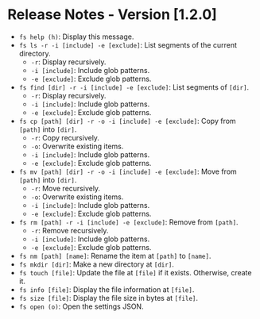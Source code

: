 # Release Notes - Version [1.2.0]

- `fs help (h)`: Display this message.
- `fs ls -r -i [include] -e [exclude]`: List segments of the current directory.
  - `-r`: Display recursively.
  - `-i [include]`: Include glob patterns.
  - `-e [exclude]`: Exclude glob patterns.
- `fs find [dir] -r -i [include] -e [exclude]`: List segments of `[dir]`.
  - `-r`: Display recursively.
  - `-i [include]`: Include glob patterns.
  - `-e [exclude]`: Exclude glob patterns.
- `fs cp [path] [dir] -r -o -i [include] -e [exclude]`: Copy from `[path]` into `[dir]`.
  - `-r`: Copy recursively.
  - `-o`: Overwrite existing items.
  - `-i [include]`: Include glob patterns.
  - `-e [exclude]`: Exclude glob patterns.
- `fs mv [path] [dir] -r -o -i [include] -e [exclude]`: Move from `[path]` into `[dir]`.
  - `-r`: Move recursively.
  - `-o`: Overwrite existing items.
  - `-i [include]`: Include glob patterns.
  - `-e [exclude]`: Exclude glob patterns.
- `fs rm [path] -r -i [include] -e [exclude]`: Remove from `[path]`.
  - `-r`: Remove recursively.
  - `-i [include]`: Include glob patterns.
  - `-e [exclude]`: Exclude glob patterns.
- `fs nm [path] [name]`: Rename the item at `[path]` to `[name]`.
- `fs mkdir [dir]`: Make a new directory at `[dir]`.
- `fs touch [file]`: Update the file at `[file]` if it exists. Otherwise, create it.
- `fs info [file]`: Display the file information at `[file]`.
- `fs size [file]`: Display the file size in bytes at `[file]`.
- `fs open (o)`: Open the settings JSON.